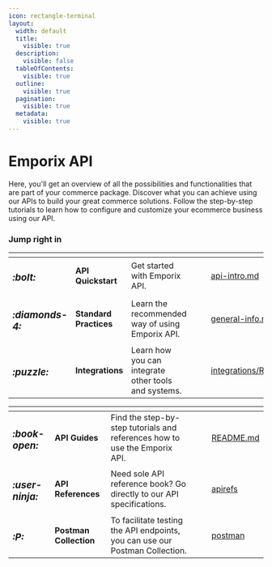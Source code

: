 ```yaml
---
icon: rectangle-terminal
layout:
  width: default
  title:
    visible: true
  description:
    visible: false
  tableOfContents:
    visible: true
  outline:
    visible: true
  pagination:
    visible: true
  metadata:
    visible: true
---
```


# Emporix API 

Here, you'll get an overview of all the possibilities and functionalities that are part of your commerce package. Discover what you can achieve using our APIs to build your great commerce solutions. Follow the step-by-step tutorials to learn how to configure and customize your ecommerce business using our API.

### Jump right in

<table data-view="cards"><thead><tr><th></th><th></th><th></th><th data-hidden data-card-cover data-type="files"></th><th data-hidden></th><th data-hidden data-card-target data-type="content-ref"></th></tr></thead><tbody><tr><td><h3><i class="fa-bolt">:bolt:</i></h3></td><td><strong>API Quickstart</strong></td><td>Get started with Emporix API.</td><td></td><td></td><td><a href="api-intro.md">api-intro.md</a></td></tr><tr><td><h3><i class="fa-diamonds-4">:diamonds-4:</i></h3></td><td><strong>Standard Practices</strong></td><td>Learn the recommended way of using Emporix API.</td><td></td><td></td><td><a href="../standard-practices/general-info.md">general-info.md</a></td></tr><tr><td><h3><i class="fa-puzzle">:puzzle:</i></h3></td><td><strong>Integrations</strong></td><td>Learn how you can integrate other tools and systems.</td><td></td><td></td><td><a href="../integrations/README.md">integrations/README.md</a></td></tr></tbody></table>

<table data-view="cards"><thead><tr><th></th><th></th><th></th><th data-hidden data-card-cover data-type="files"></th><th data-hidden></th><th data-hidden data-card-target data-type="content-ref"></th></tr></thead><tbody><tr><td><h3><i class="fa-book-open">:book-open:</i></h3></td><td><strong>API Guides</strong></td><td>Find the step-by-step tutorials and references how to use the Emporix API.</td><td></td><td></td><td><a href="../api-guides-and-references/README.md">README.md</a></td></tr><tr><td><h3><i class="fa-user-ninja">:user-ninja:</i></h3></td><td><strong>API References</strong></td><td>Need sole API reference book? Go directly to our API specifications.</td><td></td><td></td><td><a href="https://app.gitbook.com/s/szVPeRqMQEuc2ne7pmdJ">apirefs</a></td></tr><tr><td><h3><i class="fa-P">:P:</i></h3></td><td><strong>Postman Collection</strong></td><td>To facilitate testing the API endpoints, you can use our Postman Collection.</td><td></td><td></td><td><a href="https://www.postman.com/emporix/emporix-commerce-orchestration-platform/overview">postman</a></td></tr></tbody></table>